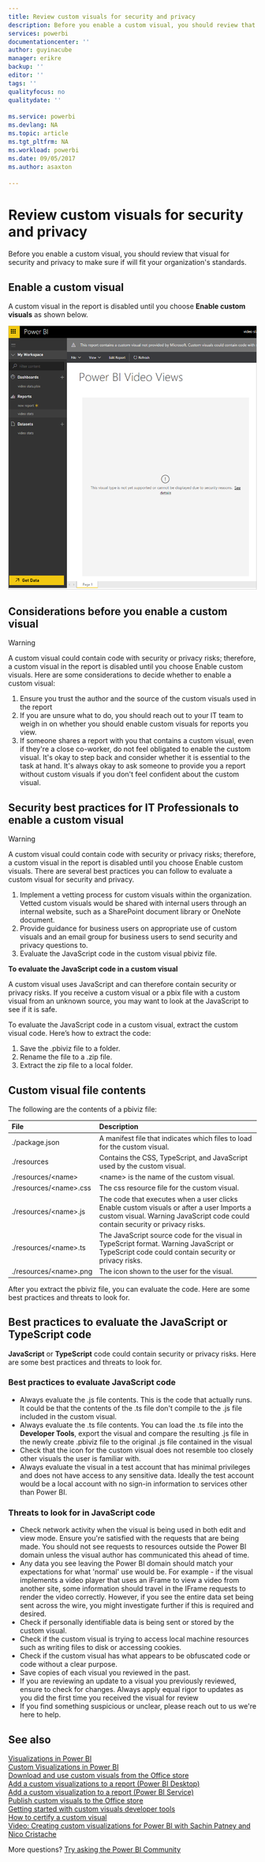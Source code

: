 ```yaml
---
title: Review custom visuals for security and privacy
description: Before you enable a custom visual, you should review that visual for security and privacy to make sure if will fit your organization's standards.
services: powerbi
documentationcenter: ''
author: guyinacube
manager: erikre
backup: ''
editor: ''
tags: ''
qualityfocus: no
qualitydate: ''

ms.service: powerbi
ms.devlang: NA
ms.topic: article
ms.tgt_pltfrm: NA
ms.workload: powerbi
ms.date: 09/05/2017
ms.author: asaxton

---
```

# Review custom visuals for security and privacy
Before you enable a custom visual, you should review that visual for security and privacy to make sure if will fit your organization's standards.

## Enable a custom visual
<a name="enable"></a>A custom visual in the report is disabled until you choose **Enable custom visuals** as shown below.  

![](media/service-custom-visuals-review-for-security-and-privacy/emptyvisual.png)

## Considerations before you enable a custom visual
<a name="considerations"></a>

> [!WARNING]
> A custom visual could contain code with security or privacy risks; therefore, a custom visual in the report is disabled until you choose Enable custom visuals. Here are some considerations to decide whether to enable a custom visual:
> 
> 

1. Ensure you trust the author and the source of the custom visuals used in the report
2. If you are unsure what to do, you should reach out to your IT team to weigh in on whether you should enable custom visuals for reports you view.
3. If someone shares a report with you that contains a custom visual, even if they're a close co-worker, do not feel obligated to enable the custom visual. It's okay to step back and consider whether it is essential to the task at hand. It's always okay to ask someone to provide you a report without custom visuals if you don't feel confident about the custom visual.

## Security best practices for IT Professionals to enable a custom visual
<a name="security"></a>

> [!WARNING]
> A custom visual could contain code with security or privacy risks; therefore, a custom visual in the report is disabled until you choose Enable custom visuals. There are several best practices you can follow to evaluate a custom visual for security and privacy.
> 
> 

1. Implement a vetting process for custom visuals within the organization. Vetted custom visuals would be shared with internal users through an internal website, such as a SharePoint document library or OneNote document.
2. Provide guidance for business users on appropriate use of custom visuals and an email group for business users to send security and privacy questions to.
3. Evaluate the JavaScript code in the custom visual pbiviz file.

**To evaluate the JavaScript code in a custom visual**

A custom visual uses JavaScript and can therefore contain security or privacy risks. If you receive a custom visual or a pbix file with a custom visual from an unknown source, you may want to look at the JavaScript to see if it is safe.

To evaluate the JavaScript code in a custom visual, extract the custom visual code. Here’s how to extract the code:  

1. Save the .pbiviz file to a folder.
2. Rename the file to a .zip file.
3. Extract the zip file to a local folder.

## Custom visual file contents
The following are the contents of a pbiviz file:

| **File** | **Description** |
|:--- |:--- |
| ./package.json |A manifest file that indicates which files to load for the custom visual. |
| ./resources |Contains the CSS, TypeScript, and JavaScript used by the custom visual. |
| ./resources/&lt;name&gt; |&lt;name&gt; is the name of the custom visual. |
| ./resources/&lt;name&gt;.css |The css resource file for the custom visual. |
| ./resources/&lt;name&gt;.js |The code that executes when a user clicks Enable custom visuals or after a user Imports a custom visual. Warning JavaScript code could contain security or privacy risks. |
| ./resources/&lt;name&gt;.ts |The JavaScript source code for the visual in TypeScript format. Warning JavaScript or TypeScript code could contain security or privacy risks. |
| ./resources/&lt;name&gt;.png |The icon shown to the user for the visual. |

After you extract the pbiviz file, you can evaluate the code. Here are some best practices and threats to look for.

## Best practices to evaluate the JavaScript or TypeScript code
**JavaScript** or **TypeScript** code could contain security or privacy risks. Here are some best practices and threats to look for.

### Best practices to evaluate JavaScript code
* Always evaluate the .js file contents. This is the code that actually runs. It could be that the contents of the .ts file don't compile to the .js file included in the custom visual.
* Always evaluate the .ts file contents. You can load the .ts file into the **Developer Tools**, export the visual and compare the resulting .js file in the newly create .pbiviz file to the original .js file contained in the visual
* Check that the icon for the custom visual does not resemble too closely other visuals the user is familiar with.
* Always evaluate the visual in a test account that has minimal privileges and does not have access to any sensitive data. Ideally the test account would be a local account with no sign-in information to services other than Power BI.

### Threats to look for in JavaScript code
* Check network activity when the visual is being used in both edit and view mode. Ensure you're satisfied with the requests that are being made. You should not see requests to resources outside the Power BI domain unless the visual author has communicated this ahead of time.
* Any data you see leaving the Power BI domain should match your expectations for what 'normal' use would be. For example - if the visual implements a video player that uses an iFrame to view a video from another site, some information should travel in the IFrame requests to render the video correctly. However, if you see the entire data set being sent across the wire, you might investigate further if this is required and desired.
* Check if personally identifiable data is being sent or stored by the custom visual.
* Check if the custom visual is trying to access local machine resources such as writing files to disk or accessing cookies.
* Check if the custom visual has what appears to be obfuscated code or code without a clear purpose.
* Save copies of each visual you reviewed in the past.
* If you are reviewing an update to a visual you previously reviewed, ensure to check for changes. Always apply equal rigor to updates as you did the first time you received the visual for review
* If you find something suspicious or unclear, please reach out to us we're here to help.

## See also
[Visualizations in Power BI](powerbi-service-visualizations-for-reports.md)  
[Custom Visualizations in Power BI](power-bi-custom-visuals.md)  
[Download and use custom visuals from the Office store](service-custom-visuals-office-store.md)  
[Add a custom visualizations to a report (Power BI Desktop)](powerbi-custom-visuals-use.md)  
[Add a custom visualization to a report (Power BI Service)](powerbi-custom-visuals-add-to-report.md)  
[Publish custom visuals to the Office store](powerbi-developer-office-store.md)  
[Getting started with custom visuals developer tools](service-custom-visuals-getting-started-with-developer-tools.md)  
[How to certify a custom visual](powerbi-custom-visuals-certified.md)    
[Video: Creating custom visualizations for Power BI with Sachin Patney and Nico Cristache](https://www.youtube.com/watch?v=kULc2VbwjCc)  

More questions? [Try asking  the Power BI Community](http://community.powerbi.com/)

